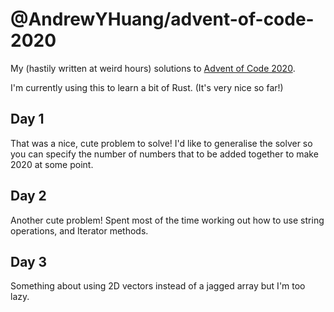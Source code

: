 # @AndrewYHuang/advent-of-code-2020
My (hastily written at weird hours) solutions to [Advent of Code 2020](https://adventofcode.com/2020/).

I'm currently using this to learn a bit of Rust. (It's very nice so far!)

## Day 1
That was a nice, cute problem to solve! I'd like to generalise the solver so you can specify the number of numbers that to be added together to make 2020 at some point.

## Day 2
Another cute problem! Spent most of the time working out how to use string operations, and Iterator methods.

## Day 3
Something about using 2D vectors instead of a jagged array but I'm too lazy.

